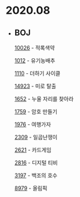 # **2020.08**

- ## BOJ

  [10026](/Algorithm/2020_08/baekjoon/BJ_10026_적록색약.md) - 적록색약

  [1012](/Algorithm/2020_08/baekjoon/BJ_1012_유기농배추.md) - 유기농배추

  [1110](/Algorithm/2020_08/baekjoon/BJ_1110_더하기사이클.md) - 더하기 사이클

  [14923](/Algorithm/2020_08/baekjoon/BJ_14923_미로탈출.md) - 미로 탈출

  [1652](/Algorithm/2020_08/baekjoon/BJ_1652_누울자리를찾아라.md) - 누울 자리를 찾아라

  [1759](/Algorithm/2020_08/baekjoon/BJ_1759_암호만들기.md) - 암호 만들기

  [1976](/Algorithm/2020_08/baekjoon/BJ_1976_여행가자.md) - 여행가자

  [2309](/Algorithm/2020_08/baekjoon/BJ_2309_일곱난쟁이.md) - 일곱난쟁이

  [2621](/Algorithm/2020_08/baekjoon/BJ_2621_카드게임.md) - 카드게임

  [2816](/Algorithm/2020_08/baekjoon/BJ_2816_디지털티비.md) - 디지털 티비

  [3197](/Algorithm/2020_08/baekjoon/BJ_3197.md) - 백조의 호수

  [8979](/Algorithm/2020_08/baekjoon/BJ_8979_올림픽.md) - 올림픽
